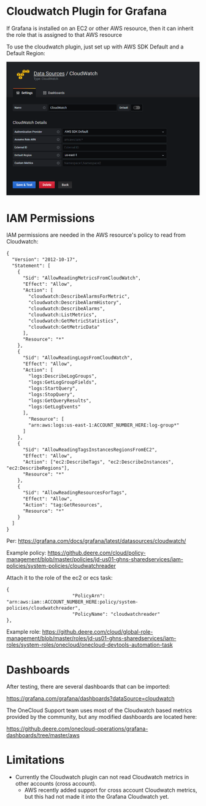 # Cloudwatch Plugin for Grafana

If Grafana is installed on an EC2 or other AWS resource, then it can inherit the role that is assigned to that AWS resource

To use the cloudwatch plugin, just set up with AWS SDK Default and a Default Region:

![Grafana Graph](../img/grafana-cloudwatch1.png)

# IAM Permissions

IAM permissions are needed in the AWS resource's policy to read from Cloudwatch:

```
{
  "Version": "2012-10-17",
  "Statement": [
    {
      "Sid": "AllowReadingMetricsFromCloudWatch",
      "Effect": "Allow",
      "Action": [
        "cloudwatch:DescribeAlarmsForMetric",
        "cloudwatch:DescribeAlarmHistory",
        "cloudwatch:DescribeAlarms",
        "cloudwatch:ListMetrics",
        "cloudwatch:GetMetricStatistics",
        "cloudwatch:GetMetricData"
      ],
      "Resource": "*"
    },
    {
      "Sid": "AllowReadingLogsFromCloudWatch",
      "Effect": "Allow",
      "Action": [
        "logs:DescribeLogGroups",
        "logs:GetLogGroupFields",
        "logs:StartQuery",
        "logs:StopQuery",
        "logs:GetQueryResults",
        "logs:GetLogEvents"
      ],
        "Resource": [
        "arn:aws:logs:us-east-1:ACCOUNT_NUMBER_HERE:log-group*"
      ]
    },
    {
      "Sid": "AllowReadingTagsInstancesRegionsFromEC2",
      "Effect": "Allow",
      "Action": ["ec2:DescribeTags", "ec2:DescribeInstances", "ec2:DescribeRegions"],
      "Resource": "*"
    },
    {
      "Sid": "AllowReadingResourcesForTags",
      "Effect": "Allow",
      "Action": "tag:GetResources",
      "Resource": "*"
    }
  ]
}
```

Per: https://grafana.com/docs/grafana/latest/datasources/cloudwatch/

Example policy: https://github.deere.com/cloud/policy-management/blob/master/policies/jd-us01-ghns-sharedservices/iam-policies/system-policies/cloudwatchreader

Attach it to the role of the ec2 or ecs task:

```
{
                        "PolicyArn": "arn:aws:iam::ACCOUNT_NUMBER_HERE:policy/system-policies/cloudwatchreader",
                        "PolicyName": "cloudwatchreader" 
},
```

Example role: https://github.deere.com/cloud/global-role-management/blob/master/roles/jd-us01-ghns-sharedservices/iam-roles/system-roles/onecloud/onecloud-devtools-automation-task

# Dashboards
After testing, there are several dashboards that can be imported:

https://grafana.com/grafana/dashboards?dataSource=cloudwatch

The OneCloud Support team uses most of the Cloudwatch based metrics provided by the community, but any modified dashboards are located here:

https://github.deere.com/onecloud-operations/grafana-dashboards/tree/master/aws

# Limitations

* Currently the Cloudwatch plugin can not read Cloudwatch metrics in other accounts (cross account).
    * AWS recently added support for cross account Cloudwatch metrics, but this had not made it into the Grafana Cloudwatch yet.
